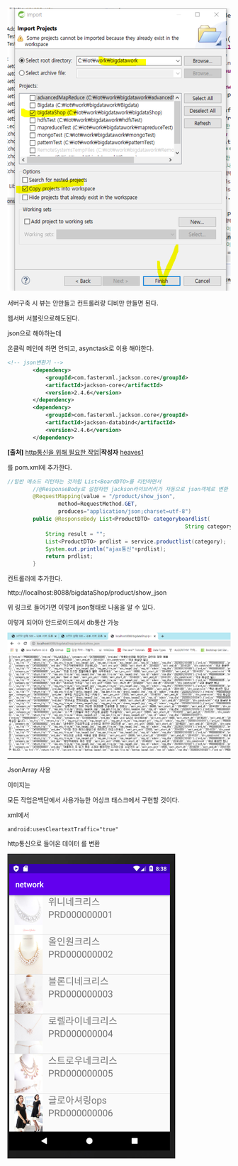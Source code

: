 ![image-20200427150734885](images/image-20200427150734885.png)



서버구축 시 뷰는 안만들고 컨트롤러랑 디비만 만들면 된다.

웹서버 서블릿으로해도된다. 



json으로 해야하는데

온클릭 메인에 하면 안되고, asynctask로 이용 해야한다.



```xml
<!-- json변환기 -->
		<dependency>
			<groupId>com.fasterxml.jackson.core</groupId>
			<artifactId>jackson-core</artifactId>
			<version>2.4.6</version>
		</dependency>
		<dependency>
			<groupId>com.fasterxml.jackson.core</groupId>
			<artifactId>jackson-databind</artifactId>
			<version>2.4.6</version>
		</dependency>
```







**[출처]** [http통신을 위해 필요한 작업](https://blog.naver.com/heaves1/221932062406)|**작성자** [heaves1](https://blog.naver.com/heaves1)

를 pom.xml에 추가한다.





```java
//일반 메소드 리턴하는 것처럼 List<BoardDTO>를 리턴하면서
		//@ResponseBody로 설정하면 jackson라이브러리가 자동으로 json객체로 변환
		@RequestMapping(value = "/product/show_json",
				method=RequestMethod.GET,
				produces="application/json;charset=utf-8")
		public @ResponseBody List<ProductDTO> categoryboardlist(
														String category) {
			String result = "";
			List<ProductDTO> prdlist = service.productlist(category);
			System.out.println("ajax통신"+prdlist);
			return prdlist;
		}

```

컨트롤러에 추가한다.



http://localhost:8088/bigdataShop/product/show_json



위 링크로 들어가면 이렇게 json형태로 나옴을 알 수 있다.

이렇게 되어야 안드로이드에서 db통산 가능



![image-20200427161408919](images/image-20200427161408919.png)



---

JsonArray 사용



이미지는 



모든 작업은백단에서 사용가능한 어싱크 태스크에서 구현할 것이다.



xml에서

```
android:usesCleartextTraffic="true"
```

http통신으로 들어온 데이터 를 변환





![image-20200427173901404](images/image-20200427173901404.png)